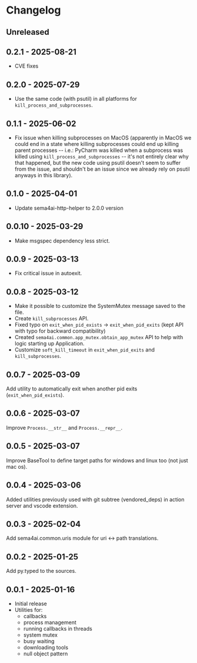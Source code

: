 # Changelog

## Unreleased

## 0.2.1 - 2025-08-21

- CVE fixes

## 0.2.0 - 2025-07-29

- Use the same code (with psutil) in all platforms for `kill_process_and_subprocesses`.

## 0.1.1 - 2025-06-02

- Fix issue when killing subprocesses on MacOS (apparently in MacOS we could
  end in a state where killing subprocesses could end up killing parent processes --
  i.e.: PyCharm was killed when a subprocess was killed using `kill_process_and_subprocesses`
  -- it's not entirely clear why that happened, but the new code using psutil doesn't
  seem to suffer from the issue, and shouldn't be an issue since we already
  rely on psutil anyways in this library).

## 0.1.0 - 2025-04-01

- Update sema4ai-http-helper to 2.0.0 version

## 0.0.10 - 2025-03-29

- Make msgspec dependency less strict.

## 0.0.9 - 2025-03-13

- Fix critical issue in autoexit.

## 0.0.8 - 2025-03-12

- Make it possible to customize the SystemMutex message saved to the file.
- Create `kill_subprocesses` API.
- Fixed typo on `exit_when_pid_exists` -> `exit_when_pid_exits` (kept API with typo for backward compatibility)
- Created `sema4ai.common.app_mutex.obtain_app_mutex` API to help with logic starting up Application.
- Customize `soft_kill_timeout` in `exit_when_pid_exits` and `kill_subprocesses`.

## 0.0.7 - 2025-03-09

Add utility to automatically exit when another pid exits (`exit_when_pid_exists`).

## 0.0.6 - 2025-03-07

Improve `Process.__str__` and `Process.__repr__`.

## 0.0.5 - 2025-03-07

Improve BaseTool to define target paths for windows and linux too (not just mac os).

## 0.0.4 - 2025-03-06

Added utilities previously used with git subtree (vendored_deps) in action server and vscode extension.

## 0.0.3 - 2025-02-04

Add sema4ai.common.uris module for uri <-> path translations.

## 0.0.2 - 2025-01-25

Add py.typed to the sources.

## 0.0.1 - 2025-01-16

- Initial release
- Utilities for:
  - callbacks
  - process management
  - running callbacks in threads
  - system mutex
  - busy waiting
  - downloading tools
  - null object pattern

